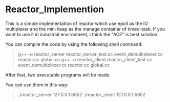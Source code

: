 Reactor_Implemention
====================
This is a simple implementation of reactor which use epoll as the IO multiplexer and the min-heap as the manage container of timed-task. If you want to use it in industrial environment, i think the "ACE" is best solution.

You can compile the code by using the following shell command:

>g++ -o reactor_server reactor_server_test.cc event_demultiplexer.cc reactor.cc global.cc
>g++ -o reactor_client reactor_client_test.cc event_demultiplexer.cc reactor.cc global.cc

After that, two executable programs will be made.

You can use them in this way:

>./reactor_server 127.0.0.1 6852
>./reactor_client 127.0.0.1 6852
